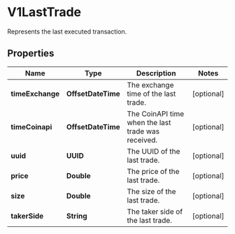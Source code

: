 

# V1LastTrade

Represents the last executed transaction.

## Properties

| Name | Type | Description | Notes |
|------------ | ------------- | ------------- | -------------|
|**timeExchange** | **OffsetDateTime** | The exchange time of the last trade. |  [optional] |
|**timeCoinapi** | **OffsetDateTime** | The CoinAPI time when the last trade was received. |  [optional] |
|**uuid** | **UUID** | The UUID of the last trade. |  [optional] |
|**price** | **Double** | The price of the last trade. |  [optional] |
|**size** | **Double** | The size of the last trade. |  [optional] |
|**takerSide** | **String** | The taker side of the last trade. |  [optional] |



